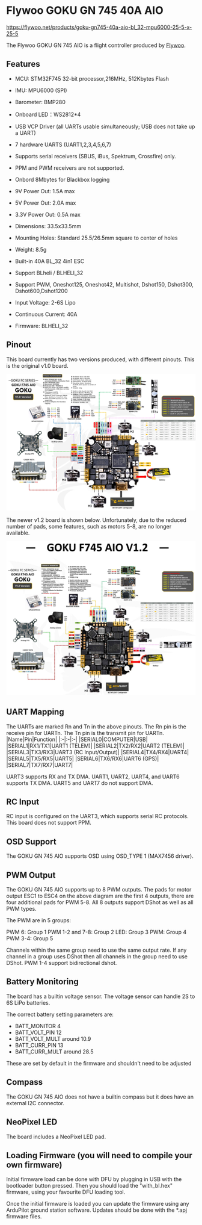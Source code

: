 # Flywoo GOKU GN 745 40A AIO

https://flywoo.net/products/goku-gn745-40a-aio-bl_32-mpu6000-25-5-x-25-5

The Flywoo GOKU GN 745 AIO is a flight controller produced by [Flywoo](https://flywoo.net/).

## Features

- MCU: STM32F745 32-bit processor,216MHz, 512Kbytes Flash
- IMU: MPU6000 (SPI)
- Barometer: BMP280
- Onboard LED：WS2812*4
- USB VCP Driver (all UARTs usable simultaneously; USB does not take up a UART)
- 7 hardware UARTS (UART1,2,3,4,5,6,7)
- Supports serial receivers (SBUS, iBus, Spektrum, Crossfire) only.
- PPM and PWM receivers are not supported.
- Onbord 8Mbytes for Blackbox logging
- 9V Power Out: 1.5A max
- 5V Power Out: 2.0A max
- 3.3V Power Out: 0.5A max
- Dimensions: 33.5x33.5mm
- Mounting Holes: Standard 25.5/26.5mm square to center of holes 
- Weight: 8.5g

- Built-in 40A BL_32 4in1 ESC
- Support BLheli / BLHELI_32
- Support PWM, Oneshot125, Oneshot42, Multishot, Dshot150, Dshot300, Dshot600,Dshot1200
- Input Voltage: 2-6S Lipo
- Continuous Current: 40A
- Firmware: BLHELI_32

## Pinout

This board currently has two versions produced, with different pinouts. This is the original v1.0 board.

![GOKU GN 745 40A AIO v1.0](GOKUGN745AIO_v1.0_Pinout.jpg "GOKU GN 745 40A AIO v1.0")

The newer v1.2 board is shown below. Unfortunately, due to the reduced number of pads, some features, such as motors 5-8, are no longer available.

![GOKU GN 745 40A AIO v1.2](GOKUGN745AIO_v1.2_Pinout.jpg "GOKU GN 745 40A AIO v1.2")

## UART Mapping

The UARTs are marked Rn and Tn in the above pinouts. The Rn pin is the
receive pin for UARTn. The Tn pin is the transmit pin for UARTn.
|Name|Pin|Function|
|:-|:-|:-|
|SERIAL0|COMPUTER|USB|
|SERIAL1|RX1/TX1|UART1 (TELEM)|
|SERIAL2|TX2/RX2|UART2 (TELEM)|
|SERIAL3|TX3/RX3|UART3 (RC Input/Output)|
|SERIAL4|TX4/RX4|UART4|
|SERIAL5|TX5/RX5|UART5|
|SERIAL6|TX6/RX6|UART6 (GPS)|
|SERIAL7|TX7/RX7|UART7|

UART3 supports RX and TX DMA. UART1, UART2, UART4, and UART6 supports TX DMA. UART5 and UART7 do not support DMA.

## RC Input
 
RC input is configured on the UART3, which supports serial RC protocols. This board does not support PPM.
  
## OSD Support

The GOKU GN 745 AIO supports OSD using OSD_TYPE 1 (MAX7456 driver).

## PWM Output

The GOKU GN 745 AIO supports up to 8 PWM outputs. The pads for motor output ESC1 to ESC4 on the above diagram are the first 4 outputs, there are four additional pads for PWM 5-8. All 8 outputs support DShot as well as all PWM types.

The PWM are in 5 groups:

PWM 6: Group 1
PWM 1-2 and 7-8: Group 2
LED: Group 3
PWM: Group 4
PWM 3-4: Group 5


Channels within the same group need to use the same output rate. If
any channel in a group uses DShot then all channels in the group need
to use DShot. PWM 1-4 support bidirectional dshot.

## Battery Monitoring

The board has a builtin voltage sensor. The voltage sensor can handle 2S to 6S
LiPo batteries.

The correct battery setting parameters are:

 - BATT_MONITOR 4
 - BATT_VOLT_PIN 12
 - BATT_VOLT_MULT around 10.9
 - BATT_CURR_PIN 13
 - BATT_CURR_MULT around 28.5

These are set by default in the firmware and shouldn't need to be adjusted

## Compass

The GOKU GN 745 AIO does not have a builtin compass but it does have an external I2C connector.

## NeoPixel LED

The board includes a NeoPixel LED pad.

## Loading Firmware (you will need to compile your own firmware)

Initial firmware load can be done with DFU by plugging in USB with the
bootloader button pressed. Then you should load the "with_bl.hex"
firmware, using your favourite DFU loading tool.

Once the initial firmware is loaded you can update the firmware using
any ArduPilot ground station software. Updates should be done with the
*.apj firmware files.
